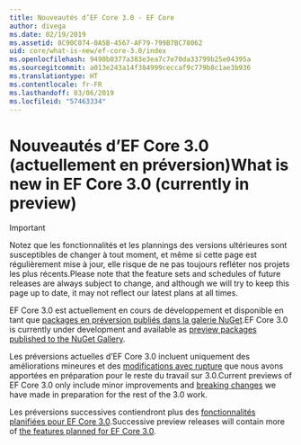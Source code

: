 ```yaml
---
title: Nouveautés d’EF Core 3.0 - EF Core
author: divega
ms.date: 02/19/2019
ms.assetid: 8C90C074-0A5B-4567-AF79-799B7BC78062
uid: core/what-is-new/ef-core-3.0/index
ms.openlocfilehash: 9490b0377a383e3ea7c7e70da33799b25e04395a
ms.sourcegitcommit: a013e243a14f384999ceccaf9c779b8c1ae3b936
ms.translationtype: HT
ms.contentlocale: fr-FR
ms.lasthandoff: 03/06/2019
ms.locfileid: "57463334"
---
```

# <a name="what-is-new-in-ef-core-30-currently-in-preview"></a><span data-ttu-id="4fff3-102">Nouveautés d’EF Core 3.0 (actuellement en préversion)</span><span class="sxs-lookup"><span data-stu-id="4fff3-102">What is new in EF Core 3.0 (currently in preview)</span></span>

> [!IMPORTANT]
> <span data-ttu-id="4fff3-103">Notez que les fonctionnalités et les plannings des versions ultérieures sont susceptibles de changer à tout moment, et même si cette page est régulièrement mise à jour, elle risque de ne pas toujours refléter nos projets les plus récents.</span><span class="sxs-lookup"><span data-stu-id="4fff3-103">Please note that the feature sets and schedules of future releases are always subject to change, and although we will try to keep this page up to date, it may not reflect our latest plans at all times.</span></span>

<span data-ttu-id="4fff3-104">EF Core 3.0 est actuellement en cours de développement et disponible en tant que [packages en préversion publiés dans la galerie NuGet](https://www.nuget.org/packages/Microsoft.EntityFrameworkCore/).</span><span class="sxs-lookup"><span data-stu-id="4fff3-104">EF Core 3.0 is currently under development and available as [preview packages published to the NuGet Gallery](https://www.nuget.org/packages/Microsoft.EntityFrameworkCore/).</span></span> 

<span data-ttu-id="4fff3-105">Les préversions actuelles d’EF Core 3.0 incluent uniquement des améliorations mineures et des [modifications avec rupture](xref:core/what-is-new/ef-core-3.0/breaking-changes) que nous avons apportées en préparation pour le reste du travail sur 3.0.</span><span class="sxs-lookup"><span data-stu-id="4fff3-105">Current previews of EF Core 3.0 only include minor improvements and [breaking changes](xref:core/what-is-new/ef-core-3.0/breaking-changes) we have made in preparation for the rest of the 3.0 work.</span></span> 

<span data-ttu-id="4fff3-106">Les préversions successives contiendront plus des [fonctionnalités planifiées pour EF Core 3.0](xref:core/what-is-new/ef-core-3.0/features).</span><span class="sxs-lookup"><span data-stu-id="4fff3-106">Successive preview releases will contain more of [the features planned for EF Core 3.0](xref:core/what-is-new/ef-core-3.0/features).</span></span>